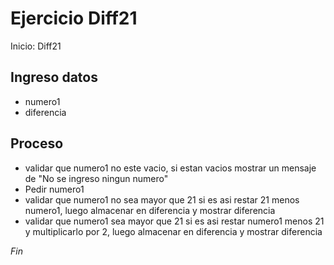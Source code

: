 # Ejercicio Diff21

Inicio: Diff21

## Ingreso datos
- numero1
- diferencia


## Proceso

- validar que  numero1  no este vacio, si estan vacios mostrar un mensaje de "No se ingreso ningun numero"
- Pedir numero1
- validar que numero1 no sea mayor que 21 si es asi restar 21 menos numero1, luego almacenar en diferencia  y mostrar diferencia
- validar que numero1 sea mayor que 21 si es asi restar numero1 menos 21 y multiplicarlo por 2, luego almacenar en diferencia y mostrar diferencia


*Fin*
